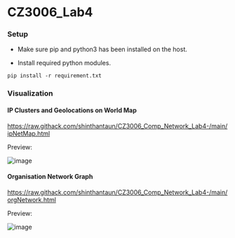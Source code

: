 # CZ3006_Lab4

### Setup

- Make sure pip and python3 has been installed on the host.

- Install required python modules.
```
pip install -r requirement.txt
```


### Visualization

#### IP Clusters and Geolocations on World Map 

https://raw.githack.com/shinthantaun/CZ3006_Comp_Network_Lab4-/main/ipNetMap.html

Preview:

![image](https://user-images.githubusercontent.com/81066536/197859899-4e547314-da83-446e-bacd-ee5019b12858.png)

#### Organisation Network Graph

https://raw.githack.com/shinthantaun/CZ3006_Comp_Network_Lab4-/main/orgNetwork.html

Preview:

![image](https://user-images.githubusercontent.com/81066536/197860401-22f7c890-14f2-4d42-bab1-1be6158d8f38.png)
